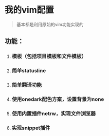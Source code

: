 # 我的vim配置

> 基本都是利用原始的vim功能实现的

## 功能：

1. ### 模板（包括项目模板和文件模板）

2. ### 简单statusline

3. ### 简单翻译功能

4. ### 使用onedark配色方案，设置背景为none

5. ### 使用内置插件netrw，实现文件浏览器

6. ### 实现snippet插件
